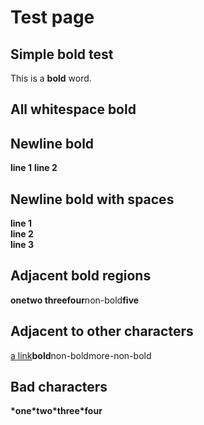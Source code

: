 <!-- docId=test-id -->

# Test page

## Simple bold test

This is a **bold** word.

## All whitespace bold

  

## Newline bold

**line 1**
**line 2**

## Newline bold with spaces

  **line 1**  
  **line 2**  
  **line 3**  

## Adjacent bold regions

**onetwo threefour**<!-- -->non-bold<!-- -->**five**

## Adjacent to other characters

[a link](./index.md)<!-- -->**bold**<!-- -->non-boldmore-non-bold

## Bad characters

**\*one\*two\*three\*four**
